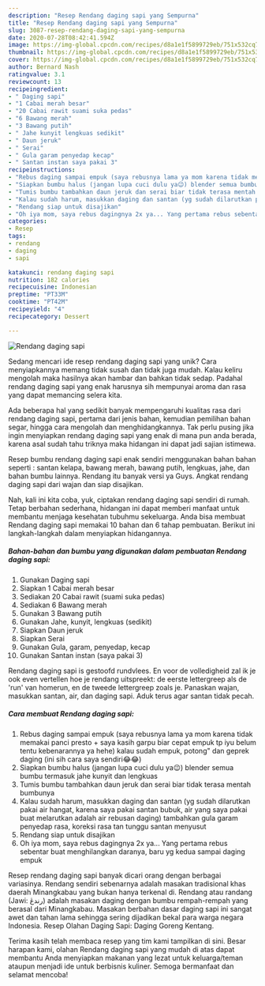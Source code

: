 ```yaml
---
description: "Resep Rendang daging sapi yang Sempurna"
title: "Resep Rendang daging sapi yang Sempurna"
slug: 3087-resep-rendang-daging-sapi-yang-sempurna
date: 2020-07-28T08:42:41.594Z
image: https://img-global.cpcdn.com/recipes/d8a1e1f5899729eb/751x532cq70/rendang-daging-sapi-foto-resep-utama.jpg
thumbnail: https://img-global.cpcdn.com/recipes/d8a1e1f5899729eb/751x532cq70/rendang-daging-sapi-foto-resep-utama.jpg
cover: https://img-global.cpcdn.com/recipes/d8a1e1f5899729eb/751x532cq70/rendang-daging-sapi-foto-resep-utama.jpg
author: Bernard Nash
ratingvalue: 3.1
reviewcount: 13
recipeingredient:
- " Daging sapi"
- "1 Cabai merah besar"
- "20 Cabai rawit suami suka pedas"
- "6 Bawang merah"
- "3 Bawang putih"
- " Jahe kunyit lengkuas sedikit"
- " Daun jeruk"
- " Serai"
- " Gula garam penyedap kecap"
- " Santan instan saya pakai 3"
recipeinstructions:
- "Rebus daging sampai empuk (saya rebusnya lama ya mom karena tidak memakai panci presto + saya kasih garpu biar cepat empuk tp iyu belum tentu kebenarannya ya hehe) kalau sudah empuk, potong&#34; dan geprek daging (ini sih cara saya sendiri😂😂)"
- "Siapkan bumbu halus (jangan lupa cuci dulu ya😉) blender semua bumbu termasuk jahe kunyit dan lengkuas"
- "Tumis bumbu tambahkan daun jeruk dan serai biar tidak terasa mentah bumbunya"
- "Kalau sudah harum, masukkan daging dan santan (yg sudah dilarutkan pakai air hangat, karena saya pakai santan bubuk, air yang saya pakai buat melarutkan adalah air rebusan daging) tambahkan gula garam penyedap rasa, koreksi rasa tan tunggu santan menyusut"
- "Rendang siap untuk disajikan"
- "Oh iya mom, saya rebus dagingnya 2x ya... Yang pertama rebus sebentar buat menghilangkan daranya, baru yg kedua sampai daging empuk"
categories:
- Resep
tags:
- rendang
- daging
- sapi

katakunci: rendang daging sapi 
nutrition: 182 calories
recipecuisine: Indonesian
preptime: "PT33M"
cooktime: "PT42M"
recipeyield: "4"
recipecategory: Dessert

---
```



![Rendang daging sapi](https://img-global.cpcdn.com/recipes/d8a1e1f5899729eb/751x532cq70/rendang-daging-sapi-foto-resep-utama.jpg)

Sedang mencari ide resep rendang daging sapi yang unik? Cara menyiapkannya memang tidak susah dan tidak juga mudah. Kalau keliru mengolah maka hasilnya akan hambar dan bahkan tidak sedap. Padahal rendang daging sapi yang enak harusnya sih mempunyai aroma dan rasa yang dapat memancing selera kita.

Ada beberapa hal yang sedikit banyak mempengaruhi kualitas rasa dari rendang daging sapi, pertama dari jenis bahan, kemudian pemilihan bahan segar, hingga cara mengolah dan menghidangkannya. Tak perlu pusing jika ingin menyiapkan rendang daging sapi yang enak di mana pun anda berada, karena asal sudah tahu triknya maka hidangan ini dapat jadi sajian istimewa.

Resep bumbu rendang daging sapi enak sendiri menggunakan bahan bahan seperti : santan kelapa, bawang merah, bawang putih, lengkuas, jahe, dan bahan bumbu lainnya. Rendang itu banyak versi ya Guys. Angkat rendang daging sapi dari wajan dan siap disajikan.


Nah, kali ini kita coba, yuk, ciptakan rendang daging sapi sendiri di rumah. Tetap berbahan sederhana, hidangan ini dapat memberi manfaat untuk membantu menjaga kesehatan tubuhmu sekeluarga. Anda bisa membuat Rendang daging sapi memakai 10 bahan dan 6 tahap pembuatan. Berikut ini langkah-langkah dalam menyiapkan hidangannya.

<!--inarticleads1-->

##### Bahan-bahan dan bumbu yang digunakan dalam pembuatan Rendang daging sapi:

1. Gunakan  Daging sapi
1. Siapkan 1 Cabai merah besar
1. Sediakan 20 Cabai rawit (suami suka pedas)
1. Sediakan 6 Bawang merah
1. Gunakan 3 Bawang putih
1. Gunakan  Jahe, kunyit, lengkuas (sedikit)
1. Siapkan  Daun jeruk
1. Siapkan  Serai
1. Gunakan  Gula, garam, penyedap, kecap
1. Gunakan  Santan instan (saya pakai 3)


Rendang daging sapi is gestoofd rundvlees. En voor de volledigheid zal ik je ook even vertellen hoe je rendang uitspreekt: de eerste lettergreep als de &#39;run&#39; van homerun, en de tweede lettergreep zoals je. Panaskan wajan, masukkan santan, air, dan daging sapi. Aduk terus agar santan tidak pecah. 

<!--inarticleads2-->

##### Cara membuat Rendang daging sapi:

1. Rebus daging sampai empuk (saya rebusnya lama ya mom karena tidak memakai panci presto + saya kasih garpu biar cepat empuk tp iyu belum tentu kebenarannya ya hehe) kalau sudah empuk, potong&#34; dan geprek daging (ini sih cara saya sendiri😂😂)
1. Siapkan bumbu halus (jangan lupa cuci dulu ya😉) blender semua bumbu termasuk jahe kunyit dan lengkuas
1. Tumis bumbu tambahkan daun jeruk dan serai biar tidak terasa mentah bumbunya
1. Kalau sudah harum, masukkan daging dan santan (yg sudah dilarutkan pakai air hangat, karena saya pakai santan bubuk, air yang saya pakai buat melarutkan adalah air rebusan daging) tambahkan gula garam penyedap rasa, koreksi rasa tan tunggu santan menyusut
1. Rendang siap untuk disajikan
1. Oh iya mom, saya rebus dagingnya 2x ya... Yang pertama rebus sebentar buat menghilangkan daranya, baru yg kedua sampai daging empuk


Resep rendang daging sapi banyak dicari orang dengan berbagai variasinya. Rendang sendiri sebenarnya adalah masakan tradisional khas daerah Minangkabau yang bukan hanya terkenal di. Rendang atau randang (Jawi: رندڠ) adalah masakan daging dengan bumbu rempah-rempah yang berasal dari Minangkabau. Masakan berbahan dasar daging sapi ini sangat awet dan tahan lama sehingga sering dijadikan bekal para warga negara Indonesia. Resep Olahan Daging Sapi: Daging Goreng Kentang. 

Terima kasih telah membaca resep yang tim kami tampilkan di sini. Besar harapan kami, olahan Rendang daging sapi yang mudah di atas dapat membantu Anda menyiapkan makanan yang lezat untuk keluarga/teman ataupun menjadi ide untuk berbisnis kuliner. Semoga bermanfaat dan selamat mencoba!
